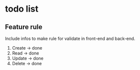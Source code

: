 # todo list

## Feature rule

Include infos to make rule for validate in front-end and back-end.

1. Create -> done
2. Read -> done
3. Update -> done
4. Delete -> done
